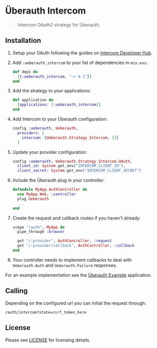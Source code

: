 # Überauth Intercom

> Intercom OAuth2 strategy for Überauth.


## Installation

1. Setup your OAuth following the guides on [Intercom Developer Hub](https://developers.intercom.com/building-apps/docs/setting-up-oauth).

1. Add `:ueberauth_intercom` to your list of dependencies in `mix.exs`:

    ```elixir
    def deps do
      [{:ueberauth_intercom, "~> 0.1"}]
    end
    ```

1. Add the strategy to your applications:

    ```elixir
    def application do
      [applications: [:ueberauth_intercom]]
    end
    ```

1. Add Intercom to your Überauth configuration:

    ```elixir
    config :ueberauth, Ueberauth,
      providers: [
        intercom: {Ueberauth.Strategy.Intercom, []}
      ]
    ```

1.  Update your provider configuration:

    ```elixir
    config :ueberauth, Ueberauth.Strategy.Intercom.OAuth,
      client_id: System.get_env("INTERCOM_CLIENT_ID"),
      client_secret: System.get_env("INTERCOM_CLIENT_SECRET")
    ```

1.  Include the Überauth plug in your controller:

    ```elixir
    defmodule MyApp.AuthController do
      use MyApp.Web, :controller
      plug Ueberauth
      ...
    end
    ```

1.  Create the request and callback routes if you haven't already:

    ```elixir
    scope "/auth", MyApp do
      pipe_through :browser

      get "/:provider", AuthController, :request
      get "/:provider/callback", AuthController, :callback
    end
    ```

1. Your controller needs to implement callbacks to deal with `Ueberauth.Auth` and `Ueberauth.Failure` responses.

For an example implementation see the [Überauth Example](https://github.com/ueberauth/ueberauth_example) application.

## Calling

Depending on the configured url you can initial the request through:

    /auth/intercom?state=csrf_token_here

## License

Please see [LICENSE](https://github.com/statuspal/ueberauth_intercom/blob/master/LICENSE) for licensing details.